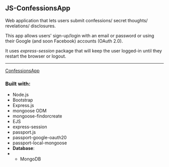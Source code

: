 ## JS-ConfessionsApp
Web application that lets users submit confessions/ secret thoughts/ revelations/ disclosures. 

This app allows users' sign-up/login with an email or password or using their Google (and soon Facebook) accounts (OAuth 2.0). 

It uses *express-session* package that will keep the user logged-in until they restart the browser or logout.

------------
[ConfessionsApp](https://confessions-app.herokuapp.com/ "CTRL + click to open in new tab")

### Built with:

- Node.js
- Bootstrap
- Express.js
- mongoose ODM
- mongoose-findorcreate
- EJS
- express-session
- passport.js
- passport-google-oauth20
- passport-local-mongoose
- **Database**:
- - MongoDB
